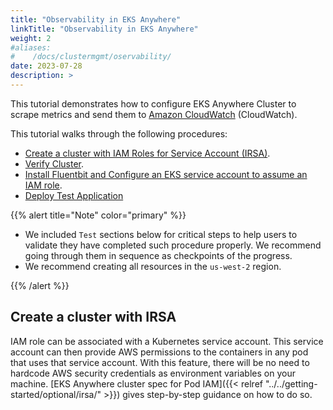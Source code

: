 ```yaml
---
title: "Observability in EKS Anywhere"
linkTitle: "Observability in EKS Anywhere"
weight: 2
#aliases:
#    /docs/clustermgmt/oservability/
date: 2023-07-28
description: >  
---
```


This tutorial demonstrates how to configure EKS Anywhere Cluster to scrape metrics and send them to [Amazon CloudWatch](https://aws.amazon.com/cloudwatch/) (CloudWatch).

This tutorial walks through the following procedures:
- [Create a cluster with IAM Roles for Service Account (IRSA)](#create-a-cluster-with-irsa).
- [Verify Cluster](./cluster-verify.md).
- [Install Fluentbit and Configure an EKS service account to assume an IAM role](./loggingSetup.md).
- [Deploy Test Application](https://anywhere.eks.amazonaws.com/docs/workloadmgmt/test-app/)

{{% alert title="Note" color="primary" %}}

- We included `Test` sections below for critical steps to help users to validate they have completed such procedure properly. We recommend going through them in sequence as checkpoints of the progress.
- We recommend creating all resources in the `us-west-2` region.

{{% /alert %}}

## Create a cluster with IRSA
IAM role can be associated with a Kubernetes service account. This service account can then provide AWS permissions to the containers in any pod that uses that service account. With this feature, there will be no need to hardcode AWS security credentials as environment variables on your machine. [EKS Anywhere cluster spec for Pod IAM]({{< relref "../../getting-started/optional/irsa/" >}}) gives step-by-step guidance on how to do so.